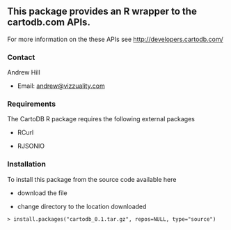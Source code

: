 ## This package provides an R wrapper to the cartodb.com APIs.

For more information on the these APIs see http://developers.cartodb.com/

### Contact

Andrew Hill

- Email: andrew@vizzuality.com
 
### Requirements

The CartoDB R package requires the following external packages

- RCurl
   
- RJSONIO
   
### Installation
       
To install this package from the source code available here

- download the file
    
- change directory to the location downloaded
            
`> install.packages("cartodb_0.1.tar.gz", repos=NULL, type="source")`
           